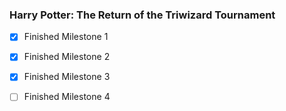 ### Harry Potter: The Return of the Triwizard Tournament

- [x] Finished Milestone 1

- [x] Finished Milestone 2

- [x] Finished Milestone 3

- [ ] Finished Milestone 4
